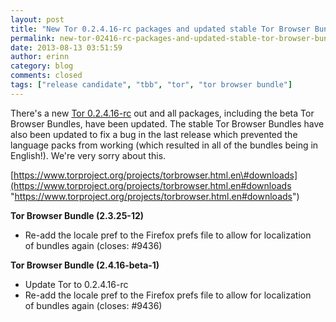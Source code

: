 ```yaml
---
layout: post
title: "New Tor 0.2.4.16-rc packages and updated stable Tor Browser Bundles"
permalink: new-tor-02416-rc-packages-and-updated-stable-tor-browser-bundles
date: 2013-08-13 03:51:59
author: erinn
category: blog
comments: closed
tags: ["release candidate", "tbb", "tor", "tor browser bundle"]
---
```


There's a new [Tor 0.2.4.16-rc](https://lists.torproject.org/pipermail/tor-talk/2013-August/029344.html) out and all packages, including the beta Tor Browser Bundles, have been updated. The stable Tor Browser Bundles have also been updated to fix a bug in the last release which prevented the language packs from working (which resulted in all of the bundles being in English!). We're very sorry about this.

[https://www.torproject.org/projects/torbrowser.html.en\#downloads](https://www.torproject.org/projects/torbrowser.html.en#downloads "https://www.torproject.org/projects/torbrowser.html.en#downloads")

**Tor Browser Bundle (2.3.25-12)**

-   Re-add the locale pref to the Firefox prefs file to allow for localization  
     of bundles again (closes: \#9436)

**Tor Browser Bundle (2.4.16-beta-1)**

-   Update Tor to 0.2.4.16-rc
-   Re-add the locale pref to the Firefox prefs file to allow for localization  
     of bundles again (closes: \#9436)

